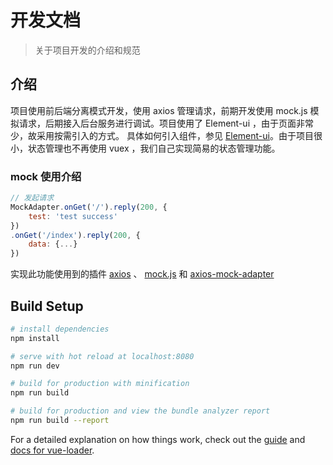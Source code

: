 # 开发文档

> 关于项目开发的介绍和规范

## 介绍
项目使用前后端分离模式开发，使用 axios 管理请求，前期开发使用 mock.js 模拟请求，后期接入后台服务进行调试。项目使用了 Element-ui ，由于页面非常少，故采用按需引入的方式。
具体如何引入组件，参见 [Element-ui](http://element-cn.eleme.io/#/zh-CN)。由于项目很小，状态管理也不再使用 vuex ，我们自己实现简易的状态管理功能。

### mock 使用介绍
``` js
// 发起请求
MockAdapter.onGet('/').reply(200, {
    test: 'test success'
})
.onGet('/index').reply(200, {
    data: {...}
})
```
实现此功能使用到的插件 [axios](https://www.npmjs.com/package/axios) 、 [mock.js](http://mockjs.com/) 和 [axios-mock-adapter](https://www.npmjs.com/package/axios-mock-adapter)



## Build Setup

``` bash
# install dependencies
npm install

# serve with hot reload at localhost:8080
npm run dev

# build for production with minification
npm run build

# build for production and view the bundle analyzer report
npm run build --report
```

For a detailed explanation on how things work, check out the [guide](http://vuejs-templates.github.io/webpack/) and [docs for vue-loader](http://vuejs.github.io/vue-loader).